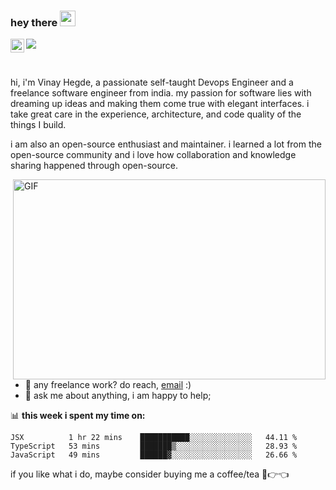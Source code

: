 ### hey there <img src="https://media.giphy.com/media/hvRJCLFzcasrR4ia7z/giphy.gif" width="25px">
<a href="https://www.linkedin.com/in/vinay-hegde-93907588">
  <img align="left" alt="Vinay's's LinkedIN" width="22px" src="https://raw.githubusercontent.com/peterthehan/peterthehan/master/assets/linkedin.svg" />
</a>

![](https://visitor-badge.glitch.me/badge?page_id=abhisheknaiidu.abhisheknaiidu)

<br />

hi, i'm Vinay Hegde, a passionate self-taught Devops Engineer and a freelance software engineer from india. my passion for software lies with dreaming up ideas and making them come true with elegant interfaces. i take great care in the experience, architecture, and code quality of the things I build.

i am also an open-source enthusiast and maintainer. i learned a lot from the open-source community and i love how collaboration and knowledge sharing happened through open-source.


  <img align="right" alt="GIF" src="https://github.com/abhisheknaiidu/abhisheknaiidu/blob/master/code.gif?raw=true" width="500" height="320" />
  
- 💼 any freelance work? do reach, [email](mailto:vinayhegde105@gmail.com) :)
- 💬 ask me about anything, i am happy to help;

📊 **this week i spent my time on:**
<!--START_SECTION:waka-->
```text
JSX          1 hr 22 mins    ███████████░░░░░░░░░░░░░░   44.11 % 
TypeScript   53 mins         ███████▒░░░░░░░░░░░░░░░░░   28.93 % 
JavaScript   49 mins         ██████▓░░░░░░░░░░░░░░░░░░   26.66 % 
```
<!--END_SECTION:waka-->

if you like what i do, maybe consider buying me a coffee/tea 🥺👉👈


